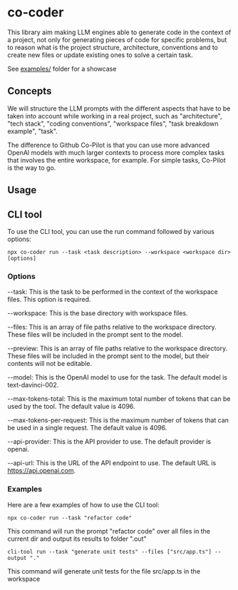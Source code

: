 # co-coder

This library aim making LLM engines able to generate code in the context of a project, not only for generating pieces of code for specific problems, but to reason what is the project structure, architecture, conventions and to create new files or update existing ones to solve a certain task.

See [examples/](/examples/) folder for a showcase

## Concepts

We will structure the LLM prompts with the different aspects that have to be taken into account while working in a real project, such as "architecture", "tech stack", "coding conventions", "workspace files", "task breakdown example", "task".

The difference to Github Co-Pilot is that you can use more advanced OpenAI models with much larger contexts to process more complex tasks that involves the entire workspace, for example. For simple tasks, Co-Pilot is the way to go.

## Usage

## CLI tool

To use the CLI tool, you can use the run command followed by various options:

```
npx co-coder run --task <task description> --workspace <workspace dir> [options]
```

### Options

--task: This is the task to be performed in the context of the workspace files. This option is required.

--workspace: This is the base directory with workspace files.

--files: This is an array of file paths relative to the workspace directory. These files will be included in the prompt sent to the model.

--preview: This is an array of file paths relative to the workspace directory. These files will be included in the prompt sent to the model, but their contents will not be editable.

--model: This is the OpenAI model to use for the task. The default model is text-davinci-002.

--max-tokens-total: This is the maximum total number of tokens that can be used by the tool. The default value is 4096.

--max-tokens-per-request: This is the maximum number of tokens that can be used in a single request. The default value is 4096.

--api-provider: This is the API provider to use. The default provider is openai.

--api-url: This is the URL of the API endpoint to use. The default URL is https://api.openai.com.

### Examples

Here are a few examples of how to use the CLI tool:

```
npx co-coder run --task "refactor code"
```

This command will run the prompt "refactor code" over all files in the current dir and output its results to folder ".out"

```
cli-tool run --task "generate unit tests" --files ["src/app.ts"] --output "."
```

This command will generate unit tests for the file src/app.ts in the workspace
